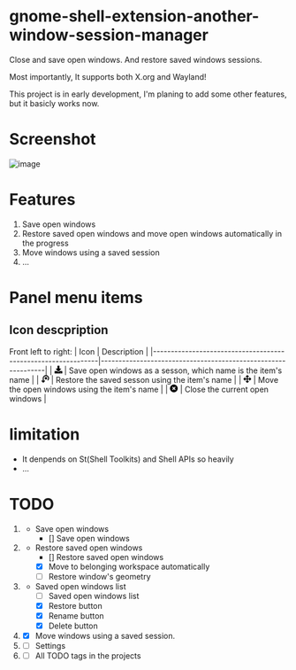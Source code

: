 # gnome-shell-extension-another-window-session-manager
Close and save open windows. And restore saved windows sessions.

Most importantly, It supports both X.org and Wayland!

This project is in early development, I'm planing to add some other features, but it basicly works now.

# Screenshot
![image](https://user-images.githubusercontent.com/2271720/147270198-637aa754-5c3c-4015-bd1c-9816f76ea979.png)


# Features
1. Save open windows
2. Restore saved open windows and move open windows automatically in the progress
3. Move windows using a saved session
4. ...

# Panel menu items

## Icon descpription
Front left to right:
| Icon                                                         | Description                                                             |
|--------------------------------------------------------------|--------------------------------------------------------------|
| <img src=icons/save-symbolic.svg width="14" height="14">     | Save open windows as a sesson, which name is the item's name |
| <img src=icons/restore-symbolic.svg width="14" height="14">  | Restore the saved sesson using the item's name               |
| <img src=icons/move-symbolic.svg width="14" height="14">     | Move the open windows using the item's name                  |
| <img src=icons/close-symbolic.svg width="14" height="14">    | Close the current open windows                               | 


# limitation
- It denpends on St(Shell Toolkits) and Shell APIs so heavily
- ...

# TODO
1. - Save open windows
     - [] Save open windows 
3. - Restore saved open windows
      - [] Restore saved open windows
      - [x] Move to belonging workspace automatically
      - [ ] Restore window's geometry
4. - Saved open windows list
      - [ ] Saved open windows list
      - [x] Restore button
      - [x] Rename button
      - [x] Delete button
5. - [x] Move windows using a saved session.
6. - [ ] Settings
7. - [ ] All TODO tags in the projects
